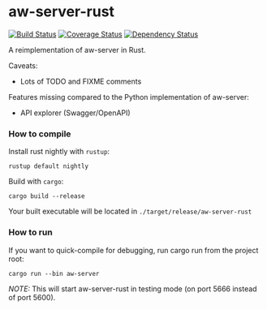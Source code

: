 aw-server-rust
==============

[![Build Status](https://github.com/ActivityWatch/aw-server-rust/workflows/Build/badge.svg?branch=master)](https://github.com/ActivityWatch/aw-server-rust/actions?query=workflow%3ABuild+branch%3Amaster)
[![Coverage Status](https://codecov.io/gh/ActivityWatch/aw-server-rust/branch/master/graph/badge.svg)](https://codecov.io/gh/ActivityWatch/aw-server-rust)
[![Dependency Status](https://deps.rs/repo/github/activitywatch/aw-server-rust/status.svg)](https://deps.rs/repo/github/activitywatch/aw-server-rust)

A reimplementation of aw-server in Rust.

Caveats:

 - Lots of TODO and FIXME comments

Features missing compared to the Python implementation of aw-server:

 - API explorer (Swagger/OpenAPI)

### How to compile

Install rust nightly with `rustup`:

```
rustup default nightly
```

Build with `cargo`:

```
cargo build --release 
```

Your built executable will be located in `./target/release/aw-server-rust`


### How to run

If you want to quick-compile for debugging, run cargo run from the project root:

```
cargo run --bin aw-server
```

*NOTE:* This will start aw-server-rust in testing mode (on port 5666 instead of port 5600).
